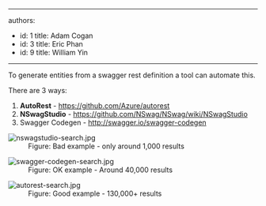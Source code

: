 

---
authors:
  - id: 1
    title: Adam Cogan
  - id: 3
    title: Eric Phan
  - id: 9
    title: William Yin
---




<span class='intro'> <p>To generate entities from a&#160;swagger rest definition a tool can automate this. <br></p><p>There are 3 ways&#58; <br></p> </span>

<ol><li>
      <b>AutoR​est</b> -&#160;<a href="https&#58;//github.com/Azure/autorest" target="_blank">https&#58;//github.com/Azure/aut​orest</a><br></li><li>
      <b>NSwagStudio</b> -&#160;<a href="https&#58;//github.com/NSwag/NSwag/wiki/NSwagStudio" target="_blank">https&#58;//github.com/NSwag/NSwag/wiki/NSwagStudio</a><br></li><li>Swagger&#160;Codegen -&#160;<a href="http&#58;//swagger.io/swagger-codegen">http&#58;//swagger.io/swagger-codegen​</a><br></li></ol><dl class="badImage"><dt>
      <img src="/PublishingImages/nswagstudio-search.jpg" alt="nswagstudio-search.jpg" /> 
   </dt><dd>Figure&#58; Bad example - only around 1,​000 results​<br></dd></dl><dl class="image"><dt>​<img src="/PublishingImages/swagger-codegen-search.jpg" alt="swagger-codegen-search.jpg" /></dt><dd>Figure&#58; OK example - Around 40,000 results</dd></dl><dl class="goodImage"><dt><img src="/PublishingImages/autorest-search.jpg" alt="autorest-search.jpg" /></dt><dd>Figure&#58; Good example - 130,000+ results</dd></dl>


